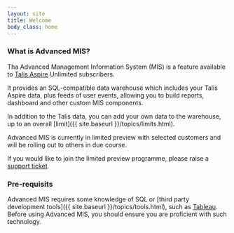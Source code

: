 ```yaml
---
layout: site
title: Welcome
body_class: home
---
```


### What is Advanced MIS?

Tha Advanced Management Information System (MIS) is a feature available to [Talis Aspire](https://www.talis.com) Unlimited subscribers.

It provides an SQL-compatible data warehouse which includes your Talis Aspire data, plus feeds of user events, allowing you to build reports, dashboard and other custom MIS components.

In addition to the Talis data, you can add your own data to the warehouse, up to an overall [limit]({{ site.baseurl }}/topics/limits.html).

Advanced MIS is currently in limited preview with selected customers and will be rolling out to others in due course.

If you would like to join the limited preview programme, please raise a [support ticket](https://support.talis.com).

### Pre-requisits

Advanced MIS requires some knowledge of SQL or [third party development tools]({{ site.baseurl }}/topics/tools.html), such as [Tableau](https://www.tableau.com). Before using Advanced MIS, you should ensure you are proficient with such technology.



